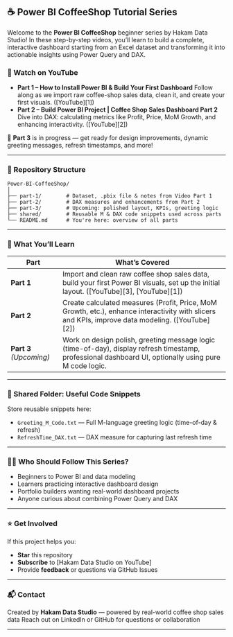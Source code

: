## ☕ Power BI CoffeeShop Tutorial Series

Welcome to the **Power BI CoffeeShop** beginner series by Hakam Data Studio!
In these step-by-step videos, you’ll learn to build a complete, interactive dashboard starting from an Excel dataset and transforming it into actionable insights using Power Query and DAX.

### 🎥 Watch on YouTube

* **Part 1 – How to Install Power BI & Build Your First Dashboard**
  Follow along as we import raw coffee-shop sales data, clean it, and create your first visuals. ([YouTube][1])
* **Part 2 – Build Power BI Project | Coffee Shop Sales Dashboard Part 2**
  Dive into DAX: calculating metrics like Profit, Price, MoM Growth, and enhancing interactivity. ([YouTube][2])

📌 **Part 3** is in progress — get ready for design improvements, dynamic greeting messages, refresh timestamps, and more!

---

### 📂 Repository Structure

```
Power-BI-CoffeeShop/
│
├── part-1/        # Dataset, .pbix file & notes from Video Part 1
├── part-2/        # DAX measures and enhancements from Part 2
├── part-3/        # Upcoming: polished layout, KPIs, greeting logic
├── shared/        # Reusable M & DAX code snippets used across parts
└── README.md      # You're here: overview of all parts
```

---

### 🎯 What You’ll Learn

| Part                    | What’s Covered                                                                                                                                         |
| ----------------------- | ------------------------------------------------------------------------------------------------------------------------------------------------------ |
| **Part 1**              | Import and clean raw coffee shop sales data, build your first Power BI visuals, set up the initial layout. ([YouTube][3], [YouTube][1])                |
| **Part 2**              | Create calculated measures (Profit, Price, MoM Growth, etc.), enhance interactivity with slicers and KPIs, improve data modeling. ([YouTube][2])       |
| **Part 3** *(Upcoming)* | Work on design polish, greeting message logic (time-of-day), display refresh timestamp, professional dashboard UI, optionally using pure M code logic. |

---

### 🧠 Shared Folder: Useful Code Snippets

Store reusable snippets here:

* `Greeting_M_Code.txt` — Full M-language greeting logic (time-of-day & refresh)
* `RefreshTime_DAX.txt` — DAX measure for capturing last refresh time

---

### 🧑‍💻 Who Should Follow This Series?

* Beginners to Power BI and data modeling
* Learners practicing interactive dashboard design
* Portfolio builders wanting real-world dashboard projects
* Anyone curious about combining Power Query and DAX

---

### ⭐ Get Involved

If this project helps you:

* **Star** this repository
* **Subscribe** to \[Hakam Data Studio on YouTube]
* Provide **feedback** or questions via GitHub Issues

---

### 📬 Contact

Created by **Hakam Data Studio** — powered by real-world coffee shop sales data
Reach out on LinkedIn or GitHub for questions or collaboration

---
